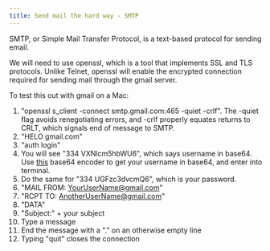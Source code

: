 ```yaml
---
title: Send mail the hard way - SMTP
---
```


SMTP, or Simple Mail Transfer Protocol, is a text-based protocol for sending email. 

We will need to use openssl, which is a tool that implements SSL and TLS protocols. Unlike Telnet, openssl will enable the encrypted connection required for sending mail through the gmail server. 

To test this out with gmail on a Mac:

1. "openssl s_client -connect smtp.gmail.com:465 -quiet -crlf".  The -quiet flag avoids renegotiating errors, and -crlf properly equates returns to CRLT, which signals end of message to SMTP.
2. "HELO gmail.com"
3. "auth login"
4. You will see "334 VXNlcm5hbWU6", which says username in base64. Use [this](https://www.opinionatedgeek.com/codecs/base64encoder) base64 encoder to get your username in base64, and enter into terminal.
5. Do the same for "334 UGFzc3dvcmQ6", which is your password.
6. "MAIL FROM: <YourUserName@gmail.com>"
7. "RCPT TO: <AnotherUserName@gmail.com>"
8. "DATA"
9. "Subject:" + your subject
10. Type a message
11. End the message with a "." on an otherwise empty line
12. Typing "quit" closes the connection